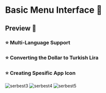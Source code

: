 # Basic Menu Interface 🍕
## Preview 👀
### ⭐️ Multi-Language Support 
### ⭐️ Converting the Dollar to Turkish Lira
### ⭐️ Creating Spesific App Icon 

![serbest3](https://user-images.githubusercontent.com/47380312/104584403-9d95cc80-5673-11eb-9c24-1d95726f5518.JPG)
![serbest4](https://user-images.githubusercontent.com/47380312/104584406-9f5f9000-5673-11eb-8188-f5a4b70ec1a8.JPG)
![serbest5](https://user-images.githubusercontent.com/47380312/104585257-d71b0780-5674-11eb-9fa5-f5f32b4d1ae6.JPG)



